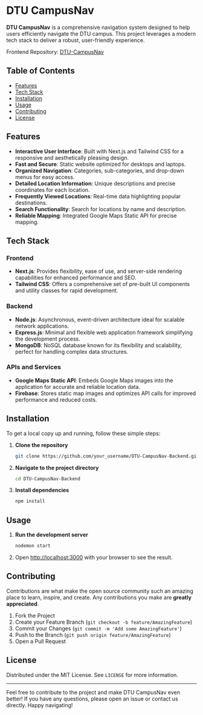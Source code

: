 # DTU CampusNav

**DTU CampusNav** is a comprehensive navigation system designed to help users efficiently navigate the DTU campus. This project leverages a modern tech stack to deliver a robust, user-friendly experience.

Frontend Repository: [DTU-CampusNav](https://github.com/NissanK/DTU-CampusNav) 

## Table of Contents
- [Features](#features)
- [Tech Stack](#tech-stack)
- [Installation](#installation)
- [Usage](#usage)
- [Contributing](#contributing)
- [License](#license)

## Features
- **Interactive User Interface**: Built with Next.js and Tailwind CSS for a responsive and aesthetically pleasing design.
- **Fast and Secure**: Static website optimized for desktops and laptops.
- **Organized Navigation**: Categories, sub-categories, and drop-down menus for easy access.
- **Detailed Location Information**: Unique descriptions and precise coordinates for each location.
- **Frequently Viewed Locations**: Real-time data highlighting popular destinations.
- **Search Functionality**: Search for locations by name and description.
- **Reliable Mapping**: Integrated Google Maps Static API for precise mapping.

## Tech Stack

### Frontend
- **Next.js**: Provides flexibility, ease of use, and server-side rendering capabilities for enhanced performance and SEO.
- **Tailwind CSS**: Offers a comprehensive set of pre-built UI components and utility classes for rapid development.

### Backend
- **Node.js**: Asynchronous, event-driven architecture ideal for scalable network applications.
- **Express.js**: Minimal and flexible web application framework simplifying the development process.
- **MongoDB**: NoSQL database known for its flexibility and scalability, perfect for handling complex data structures.

### APIs and Services
- **Google Maps Static API**: Embeds Google Maps images into the application for accurate and reliable location data.
- **Firebase**: Stores static map images and optimizes API calls for improved performance and reduced costs.

## Installation

To get a local copy up and running, follow these simple steps:

1. **Clone the repository**
    ```sh
    git clone https://github.com/your_username/DTU-CampusNav-Backend.git
    ```
2. **Navigate to the project directory**
    ```sh
    cd DTU-CampusNav-Backend
    ```
3. **Install dependencies**
    ```sh
    npm install
    ```

## Usage

1. **Run the development server**
    ```sh
    nodemon start
    ```
2. Open [http://localhost:3000](http://localhost:3000) with your browser to see the result.

## Contributing

Contributions are what make the open source community such an amazing place to learn, inspire, and create. Any contributions you make are **greatly appreciated**.

1. Fork the Project
2. Create your Feature Branch (`git checkout -b feature/AmazingFeature`)
3. Commit your Changes (`git commit -m 'Add some AmazingFeature'`)
4. Push to the Branch (`git push origin feature/AmazingFeature`)
5. Open a Pull Request

## License

Distributed under the MIT License. See `LICENSE` for more information.

---

Feel free to contribute to the project and make DTU CampusNav even better! If you have any questions, please open an issue or contact us directly. Happy navigating!
